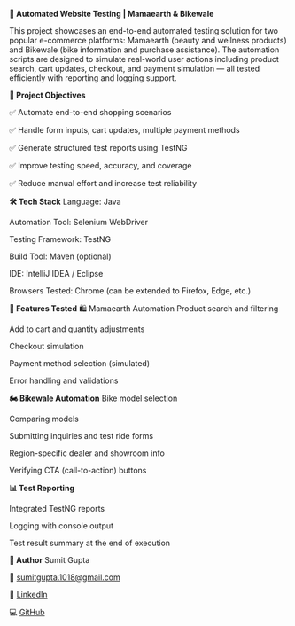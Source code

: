 **🧪 Automated Website Testing | Mamaearth & Bikewale**

This project showcases an end-to-end automated testing solution for two popular e-commerce platforms: Mamaearth (beauty and wellness products) and Bikewale (bike information and purchase assistance). The automation scripts are designed to simulate real-world user actions including product search, cart updates, checkout, and payment simulation — all tested efficiently with reporting and logging support.


**📌 Project Objectives**

✅ Automate end-to-end shopping scenarios

✅ Handle form inputs, cart updates, multiple payment methods

✅ Generate structured test reports using TestNG

✅ Improve testing speed, accuracy, and coverage

✅ Reduce manual effort and increase test reliability


**🛠️ Tech Stack**
Language: Java

Automation Tool: Selenium WebDriver

Testing Framework: TestNG

Build Tool: Maven (optional)

IDE: IntelliJ IDEA / Eclipse

Browsers Tested: Chrome (can be extended to Firefox, Edge, etc.)


**🚀 Features Tested**
🛍️ Mamaearth Automation
Product search and filtering

Add to cart and quantity adjustments

Checkout simulation

Payment method selection (simulated)

Error handling and validations


**🏍️ Bikewale Automation**
Bike model selection

Comparing models

Submitting inquiries and test ride forms

Region-specific dealer and showroom info

Verifying CTA (call-to-action) buttons


**📊 Test Reporting**

Integrated TestNG reports

Logging with console output

Test result summary at the end of execution



**🙌 Author**
Sumit Gupta

📧 sumitgupta.1018@gmail.com

🔗 [LinkedIn](https://www.linkedin.com/in/sumitgupta1018/)

💻 [GitHub](https://github.com/Sumit-1018)

